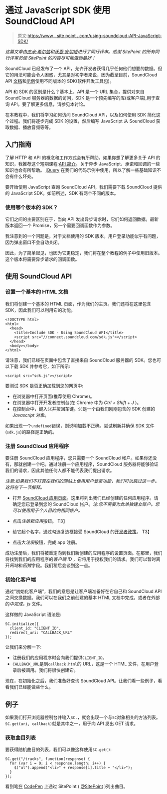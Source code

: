 # 通过 JavaScript SDK 使用 SoundCloud API

> 原文:[https://www . site point . com/using-soundcloud-API-JavaScript-SDK/](https://www.sitepoint.com/using-soundcloud-api-javascript-sdk/)

*这篇文章由[杰米·希尔兹](https://www.sitepoint.com/author/jshields)和[沃恩·安切塔](https://www.sitepoint.com/author/wancheta)进行了同行评审。感谢 SitePoint 的所有同行评审员使 SitePoint 的内容尽可能做到最好！*

SoundCloud 已经发布了一个 API，允许开发者获得几乎任何他们想要的数据。但它的用法可能会令人困惑，尤其是对初学者来说，因为截至目前，SoundCloud API [文档](https://developers.soundcloud.com/docs/api#client-side)和[示例](http://connect.soundcloud.com/examples/basic.html)使用不同版本的 SDK(软件开发工具包)。

API 和 SDK 的区别是什么？基本上，API 是一个 URL 集合，提供对来自 SoundCloud 服务器的数据的访问，SDK 是一个预先编写的库(或客户端),用于查询 API。要了解更多信息，请参见本讨论。

在本教程中，我们将学习如何访问 SoundCloud API，以及如何使用 SDK 简化这个过程。我们将逐步完成 SDK 的设置，然后编写 JavaScript 从 SoundCloud 获取数据、播放音频等等。

## 入门指南

了解 HTTP 和 API 的概念和工作方式会有所帮助。如果你想了解更多关于 API 的知识，我推荐这个短期课程:[API 简介](https://zapier.com/learn/apis/)。关于异步 JavaScript、承诺和回调的一些知识也会有所帮助。 [jQuery](https://jquery.com/) 在我们的代码示例中使用，所以了解一些基础知识不会有什么坏处。

要开始使用 JavaScript 查询 SoundCloud API，我们需要下载 SoundCloud 提供的 JavaScript SDK。如前所述，SDK 有两个不同的版本。

### 使用哪个版本的 SDK？

它们之间的主要区别在于，当向 API 发出异步请求时，它们如何返回数据。最新版本返回一个 Promise，另一个需要回调函数作为参数。

我注意到的一个问题是，对于文档使用的 SDK 版本，用户登录功能似乎有问题，因为弹出窗口不会自动关闭。

因此，为了简单起见，也因为它更稳定，我们将在整个教程的例子中使用旧版本。这个版本将需要异步请求的回调函数。

## 使用 SoundCloud API

### 设置一个基本的 HTML 文档

我们将创建一个基本的 HTML 页面，作为我们的主页。我们还将在这里包含 SDK，因此我们可以利用它的功能。

```
<!DOCTYPE html>
<html>
  <head>
    <title>Include SDK - Using SoundCloud API</title>
    <script src="//connect.soundcloud.com/sdk.js"></script>
  </head>
  <body></body>
</html> 
```

请注意，我们已经在页面中包含了直接来自 SoundCloud 服务器的 SDK。您也可以下载 SDK 并参考它，如下所示:

```
<script src="sdk.js"></script> 
```

要测试 SDK 是否正确加载到您的网页中:

*   在浏览器中打开页面(推荐使用 Chrome)。
*   在浏览器中打开开发者控制台(在 Chrome 中为 *Ctrl + Shift + J* )。
*   在控制台中，键入`SC`并按回车键。`SC`是一个由我们刚刚包含的 SDK 创建的 *Javascript 对象*。

如果出现一个`undefined`错误，则说明加载不正确。尝试刷新并确保 SDK 文件(`sdk.js`)的路径是正确的。

### 注册 SoundCloud 应用程序

要注册 SoundCloud 应用程序，您只需要一个 SoundCloud 帐户。如果你还没有，那就创建一个吧。通过注册一个应用程序，SoundCloud 服务器将能够验证我们的请求，因此其他任何人都不能代表我们提出请求。

*注意:如果我们不打算在我们的网站上使用用户登录功能，我们可以跳过这一步。这将在下一节解释。*

*   打开 [SoundCloud 应用页面](http://soundcloud.com/you/apps)。这里将列出我们已经创建的任何应用程序。请确定您已登录到您的 SoundCloud 帐户。*注:您不需要为此单独建立账户。您可以使用用于个人目的的相同帐户。*

*   点击*注册新应用*按钮。
    T3】

*   给它起个名字，通过勾选复选框接受 SoundCloud 的[开发者政策](https://developers.soundcloud.com/docs/api/terms-of-use)。
    T3】

*   点击大*注册*按钮，完成 app 注册。

成功注册后，我们将被重定向到我们新创建的应用程序的设置页面。在那里，我们将找到我们的应用程序的*客户端 ID* ，它将用于授权我们的请求。我们可以暂时离开*网站*和*回拨*字段。我们稍后会谈到这一点。

### 初始化客户端

通过“初始化客户端”，我们的意思是让客户端准备好在它自己和 SoundCloud API 之间交换数据。我们可以在我们之前创建的基本 HTML 文档中完成，或者在外部的*中完成。js* 文件。

这样做的 JavaScript 语法是:

```
SC.initialize({
  client_id: "CLIENT_ID",
  redirect_uri: "CALLBACK_URL"
}); 
```

让我们来分解一下:

*   注册我们的应用程序时会向我们提供`CLIENT_ID`。
*   `CALLBACK_URL`是到`callback.html`的 URL，这是一个 HTML 文件，在用户登录后被调用。我们将很快创建它。

现在，在初始化之后，我们准备好查询 SoundCloud API。让我们看一些例子，看看我们已经能做些什么。

## 例子

如果我们打开浏览器控制台并输入`SC.`，就会出现一个与`SC`对象相关的方法列表。`SC.get(uri, callback)`就是其中之一，用于向 API 发出 GET 请求。

### 获取曲目列表

要获得随机曲目的列表，我们可以像这样使用`SC.get()`:

```
SC.get("/tracks", function(response) {
  for (var i = 0; i < response.length; i++) {
    $("ul").append("<li>" + response[i].title + "</li>");
  }
}); 
```

看到笔[在](http://codepen.io/SitePoint/pen/ZQNgoe/) [CodePen](http://codepen.io) 上通过 SitePoint ( [@SitePoint](http://codepen.io/SitePoint) )列出曲目。